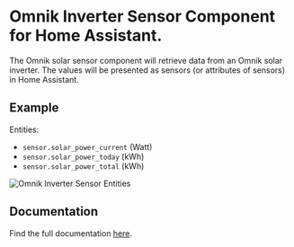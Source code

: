 # Omnik Inverter Sensor Component for Home Assistant.

The Omnik solar sensor component will retrieve data from an Omnik solar inverter.
The values will be presented as sensors (or attributes of sensors) in Home Assistant.

## Example

Entities:
- `sensor.solar_power_current` (Watt)
- `sensor.solar_power_today` (kWh)
- `sensor.solar_power_total` (kWh)

![Omnik Inverter Sensor Entities](https://github.com/robbinjanssen/home-assistant-omnik-inverter/blob/master/images/entities.png)

## Documentation

Find the full documentation [here](https://github.com/robbinjanssen/home-assistant-omnik-inverter/blob/master/README.md).